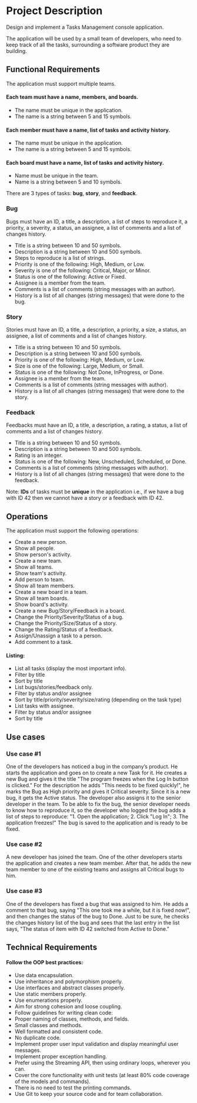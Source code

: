 # **Project Description**

Design and implement a Tasks Management console application.

The application will be used by a small team of developers, who need to keep track of all the tasks, surrounding a software product they are building.

## Functional Requirements

The application must support multiple teams.


#### Each team must have a name, members, and boards.

* The name must be unique in the application.
* The name is a string between 5 and 15 symbols.

#### Each member must have a name, list of tasks and activity history.

* The name must be unique in the application.
* The name is a string between 5 and 15 symbols.

#### Each board must have a name, list of tasks and activity history.

* Name must be unique in the team.
* Name is a string between 5 and 10 symbols.

There are 3 types of tasks: **bug**, **story**, and **feedback**.

### Bug

Bugs must have an ID, a title, a description, a list of steps to reproduce it, a priority, a severity, a status, an assignee, a list of comments and a list of changes history.

* Title is a string between 10 and 50 symbols.
* Description is a string between 10 and 500 symbols.
* Steps to reproduce is a list of strings.
* Priority is one of the following: High, Medium, or Low.
* Severity is one of the following: Critical, Major, or Minor.
* Status is one of the following: Active or Fixed.
* Assignee is a member from the team.
* Comments is a list of comments (string messages with an author).
* History is a list of all changes (string messages) that were done to the bug.

### Story

Stories must have an ID, a title, a description, a priority, a size, a status, an assignee, a list of comments and a list of changes history.

* Title is a string between 10 and 50 symbols.
* Description is a string between 10 and 500 symbols.
* Priority is one of the following: High, Medium, or Low.
* Size is one of the following: Large, Medium, or Small.
* Status is one of the following: Not Done, InProgress, or Done.
* Assignee is a member from the team.
* Comments is a list of comments (string messages with author).
* History is a list of all changes (string messages) that were done to the story.

### Feedback

Feedbacks must have an ID, a title, a description, a rating, a status, a list of comments and a list of changes history.

* Title is a string between 10 and 50 symbols.
* Description is a string between 10 and 500 symbols.
* Rating is an integer.
* Status is one of the following: New, Unscheduled, Scheduled, or Done.
* Comments is a list of comments (string messages with author).
* History is a list of all changes (string messages) that were done to the feedback.

Note: **IDs** of tasks must be **unique** in the application i.e., if we have a bug with ID 42 then we cannot have a story or a feedback with ID 42.

## Operations

The application must support the following operations:

* Create a new person.
* Show all people.
* Show person's activity.
* Create a new team.
* Show all teams.
* Show team's activity.
* Add person to team.
* Show all team members.
* Create a new board in a team.
* Show all team boards.
* Show board's activity.
* Create a new Bug/Story/Feedback in a board.
* Change the Priority/Severity/Status of a bug.
* Change the Priority/Size/Status of a story.
* Change the Rating/Status of a feedback.
* Assign/Unassign a task to a person.
* Add comment to a task.

#### Listing:
* List all tasks (display the most important info).
* Filter by title
* Sort by title
* List bugs/stories/feedback only.
* Filter by status and/or assignee
* Sort by title/priority/severity/size/rating (depending on the task type)
* List tasks with assignee.
* Filter by status and/or assignee
* Sort by title

## Use cases

### Use case #1

One of the developers has noticed a bug in the company’s product. He starts the application and goes on to create a new Task for it. He creates a new Bug and gives it the title "The program freezes when the Log In button is clicked." For the description he adds "This needs to be fixed quickly!", he marks the Bug as High priority and gives it Critical severity. Since it is a new bug, it gets the Active status. The developer also assigns it to the senior developer in the team. To be able to fix the bug, the senior developer needs to know how to reproduce it, so the developer who logged the bug adds a list of steps to reproduce: "1. Open the application; 2. Click "Log In"; 3. The application freezes!" The bug is saved to the application and is ready to be fixed.

### Use case #2

A new developer has joined the team. One of the other developers starts the application and creates a new team member. After that, he adds the new team member to one of the existing teams and assigns all Critical bugs to him.

### Use case #3

One of the developers has fixed a bug that was assigned to him. He adds a comment to that bug, saying "This one took me a while, but it is fixed now!", and then changes the status of the bug to Done. Just to be sure, he checks the changes history list of the bug and sees that the last entry in the list says, "The status of item with ID 42 switched from Active to Done."

## Technical Requirements

#### Follow the OOP best practices:

* Use data encapsulation.
* Use inheritance and polymorphism properly.
* Use interfaces and abstract classes properly.
* Use static members properly.
* Use enumerations properly.
* Aim for strong cohesion and loose coupling.
* Follow guidelines for writing clean code:
* Proper naming of classes, methods, and fields.
* Small classes and methods.
* Well formatted and consistent code.
* No duplicate code.
* Implement proper user input validation and display meaningful user messages.
* Implement proper exception handling.
* Prefer using the Streaming API, then using ordinary loops, wherever you can.
* Cover the core functionality with unit tests (at least 80% code coverage of the models and commands).
* There is no need to test the printing commands.
* Use Git to keep your source code and for team collaboration.

